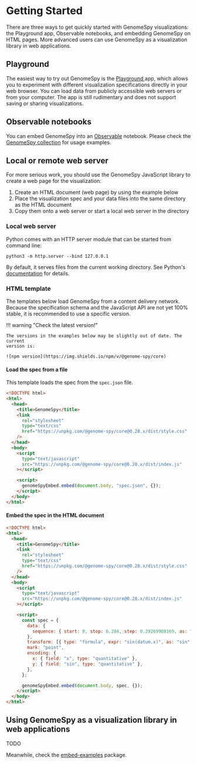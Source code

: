 # Getting Started

There are three ways to get quickly started with GenomeSpy visualizations: the
Playground app, Observable notebooks, and embedding GenomeSpy on HTML pages.
More advanced users can use GenomeSpy as a visualization library in web
applications.

## Playground

The easiest way to try out GenomeSpy is the [Playground
](https://genomespy.app/playground/) app, which allows you to experiment with
different visualization specifications directly in your web browser. You can
load data from publicly accessible web servers or from your computer. The app is
still rudimentary and does not support saving or sharing visualizations.

## Observable notebooks

You can embed GenomeSpy into an [Observable](https://observablehq.com) notebook.
Please check the [GenomeSpy
collection](https://observablehq.com/collection/@tuner/genomespy) for usage
examples.

## Local or remote web server

For more serious work, you should use the GenomeSpy JavaScript library to
create a web page for the visualization:

1. Create an HTML document (web page) by using the example below
2. Place the visualization spec and your data files into the same directory
   as the HTML document
3. Copy them onto a web server or start a local web server in the directory

### Local web server

Python comes with an HTTP server module that can be started from command
line:

```
python3 -m http.server --bind 127.0.0.1
```

By default, it serves files from the current working directory. See Python's
[documentation](https://docs.python.org/3/library/http.server.html) for details.

### HTML template

The templates below load GenomeSpy from a content delivery network. Because
the specification schema and the JavaScript API are not yet 100% stable, it is
recommended to use a specific version.

!!! warning "Check the latest version!"

    The versions in the examples below may be slightly out of date. The current
    version is:

    ![npm version](https://img.shields.io/npm/v/@genome-spy/core)

#### Load the spec from a file

This template loads the spec from the `spec.json` file.

```html
<!DOCTYPE html>
<html>
  <head>
    <title>GenomeSpy</title>
    <link
      rel="stylesheet"
      type="text/css"
      href="https://unpkg.com/@genome-spy/core@0.28.x/dist/style.css"
    />
  </head>
  <body>
    <script
      type="text/javascript"
      src="https://unpkg.com/@genome-spy/core@0.28.x/dist/index.js"
    ></script>

    <script>
      genomeSpyEmbed.embed(document.body, "spec.json", {});
    </script>
  </body>
</html>
```

#### Embed the spec in the HTML document

```html
<!DOCTYPE html>
<html>
  <head>
    <title>GenomeSpy</title>
    <link
      rel="stylesheet"
      type="text/css"
      href="https://unpkg.com/@genome-spy/core@0.28.x/dist/style.css"
    />
  </head>
  <body>
    <script
      type="text/javascript"
      src="https://unpkg.com/@genome-spy/core@0.28.x/dist/index.js"
    ></script>

    <script>
      const spec = {
        data: {
          sequence: { start: 0, stop: 6.284, step: 0.39269908169, as: "x" },
        },
        transform: [{ type: "formula", expr: "sin(datum.x)", as: "sin" }],
        mark: "point",
        encoding: {
          x: { field: "x", type: "quantitative" },
          y: { field: "sin", type: "quantitative" },
        },
      };

      genomeSpyEmbed.embed(document.body, spec, {});
    </script>
  </body>
</html>
```

## Using GenomeSpy as a visualization library in web applications

TODO

Meanwhile, check the
[embed-examples](https://github.com/genome-spy/genome-spy/tree/master/packages/embed-examples)
package.
